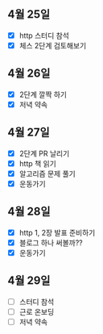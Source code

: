 ## 4월 25일

- [x] http 스터디 참석
- [x] 체스 2단계 검토해보기

## 4월 26일

- [x] 2단계 깔짝 하기
- [x] 저녁 약속

## 4월 27일

- [x] 2단계 PR 날리기
- [x] http 책 읽기
- [x] 알고리즘 문제 풀기
- [x] 운동가기

## 4월 28일

- [x] http 1, 2장 발표 준비하기
- [x] 블로그 하나 써볼까??
- [x] 운동가기

## 4월 29일

- [ ] 스터디 참석
- [ ] 근로 온보딩
- [ ] 저녁 약속